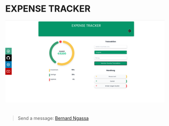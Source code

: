 # **EXPENSE TRACKER**

![expenseTracker.png](./Images/expenseTracker.png)

#

> Send a message: [Bernard Ngassa](https://www.linkedin.com/in/bernard-ngassa/)
